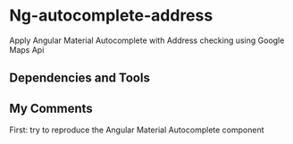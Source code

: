 # Ng-autocomplete-address

Apply Angular Material Autocomplete with Address checking using Google Maps Api


## Dependencies and Tools

## My Comments
First: try to reproduce the Angular Material Autocomplete component


